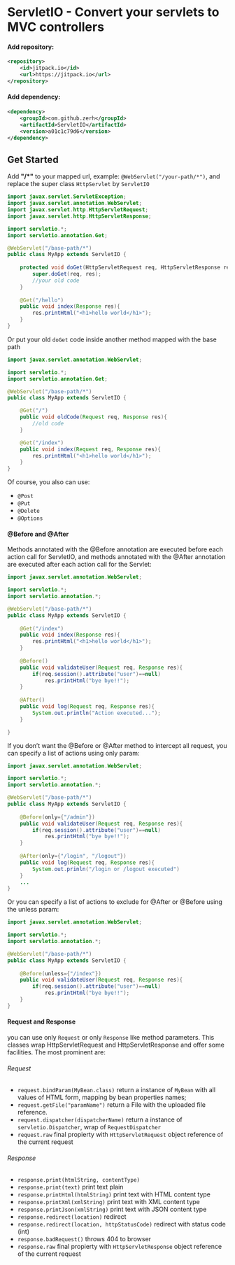 # ServletIO - Convert your servlets to MVC controllers

#### Add repository:
```xml
<repository>
	<id>jitpack.io</id>
	<url>https://jitpack.io</url>
</repository>
```
#### Add dependency:
```xml
<dependency>
    <groupId>com.github.zerh</groupId>
    <artifactId>ServletIO</artifactId>
    <version>a01c1c79d6</version>
</dependency>
```

## Get Started
Add **"/*"** to your mapped url, example: ```@WebServlet("/your-path/*")```, and replace the super class ```HttpServlet``` by ```ServletIO```

```java
import javax.servlet.ServletException;
import javax.servlet.annotation.WebServlet;
import javax.servlet.http.HttpServletRequest;
import javax.servlet.http.HttpServletResponse;

import servletio.*;
import servletio.annotation.Get;

@WebServlet("/base-path/*")
public class MyApp extends ServletIO {
    
    protected void doGet(HttpServletRequest req, HttpServletResponse res) {
        super.doGet(req, res);
        //your old code
    }
    
    @Get("/hello")
    public void index(Response res){
        res.printHtml("<h1>hello world</h1>");
    }
}

```
Or put your old ```doGet``` code inside another method mapped with the base path
```java
import javax.servlet.annotation.WebServlet;

import servletio.*;
import servletio.annotation.Get;

@WebServlet("/base-path/*")
public class MyApp extends ServletIO {

    @Get("/")
    public void oldCode(Request req, Response res){
        //old code
    }

    @Get("/index")
    public void index(Request req, Response res){
        res.printHtml("<h1>hello world</h1>");
    }
}
```

Of course, you also can use:
- ```@Post```
- ```@Put```
- ```@Delete```
- ```@Options```

#### @Before and @After

Methods annotated with the @Before annotation are executed before each action call for ServletIO, and methods annotated with the @After annotation are executed after each action call for the Servlet:

```java
import javax.servlet.annotation.WebServlet;

import servletio.*;
import servletio.annotation.*;

@WebServlet("/base-path/*")
public class MyApp extends ServletIO {
       
    @Get("/index")
    public void index(Response res){
        res.printHtml("<h1>hello world</h1>");
    }
    
    @Before()
    public void validateUser(Request req, Response res){
        if(req.session().attribute("user")==null)
            res.printHtml("bye bye!!");
    }
    
    @After()
    public void log(Request req, Response res){
        System.out.println("Action executed...");
    }

}
```
If you don’t want the @Before or @After method to intercept all request, you can specify a list of actions using only param:

```java
import javax.servlet.annotation.WebServlet;

import servletio.*;
import servletio.annotation.*;

@WebServlet("/base-path/*")
public class MyApp extends ServletIO {
    
    @Before(only={"/admin"})
    public void validateUser(Request req, Response res){
        if(req.session().attribute("user")==null)
            res.printHtml("bye bye!!");
    }
    
    @After(only={"/login", "/logout"})
    public void log(Request req, Response res){
        System.out.prinln("/login or /logout executed")
    }
    ...
}
```

Or you can specify a list of actions to exclude for @After or @Before using the unless param:

```java
import javax.servlet.annotation.WebServlet;

import servletio.*;
import servletio.annotation.*;

@WebServlet("/base-path/*")
public class MyApp extends ServletIO {
    
    @Before(unless={"/index"})
    public void validateUser(Request req, Response res){
        if(req.session().attribute("user")==null)
            res.printHtml("bye bye!!");
    }
}
```

#### Request and Response

you can use only ```Request``` or only ```Response``` like method parameters. This classes wrap HttpServletRequest and HttpServletResponse and offer some facilities. The most prominent are:

###### Request
- ```request.bindParam(MyBean.class)``` return a instance of ```MyBean``` with all values of HTML form, mapping by bean properties names;
- ```request.getFile("paramName")``` return a File with the uploaded file reference.
- ```request.dispatcher(dispatcherName)``` return a instance of ```servletio.Dispatcher```, wrap of ```RequestDispatcher```
- ```request.raw``` final propierty with ```HttpServletRequest``` object reference of the current request

###### Response
- ```response.print(htmlString, contentType)```
- ```response.print(text)``` print text plain
- ```response.printHtml(htmlString)``` print text with HTML content type
- ```response.printXml(xmlString)``` print text with XML content type
- ```response.printJson(xmlString)``` print text with JSON content type
- ```response.redirect(location)``` redirect
- ```response.redirect(location, httpStatusCode)``` redirect with status code (int)
- ```response.badRequest()``` throws 404 to browser
- ```response.raw``` final propierty with ```HttpServletResponse``` object reference of the current request

